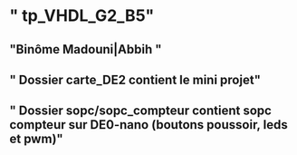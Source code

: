 # " tp_VHDL_G2_B5"


## "Binôme Madouni|Abbih "



## " Dossier carte_DE2 contient le mini projet"


## " Dossier sopc/sopc_compteur contient sopc compteur sur DE0-nano (boutons poussoir, leds et pwm)"
